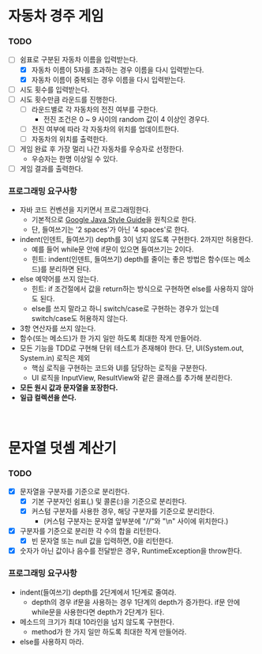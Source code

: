 # 자동차 경주 게임

### TODO

- [ ] 쉼표로 구분된 자동차 이름을 입력받는다.
  - [x] 자동차 이름이 5자를 초과하는 경우 이름을 다시 입력받는다.
  - [x] 자동차 이름이 중복되는 경우 이름을 다시 입력받는다.
- [ ] 시도 횟수를 입력받는다.
- [ ] 시도 횟수만큼 라운드를 진행한다.
  - [ ] 라운드별로 각 자동차의 전진 여부를 구한다.
      - 전진 조건은 0 ~ 9 사이의 random 값이 4 이상인 경우다.
  - [ ] 전진 여부에 따라 각 자동차의 위치를 업데이트한다.
  - [ ] 자동차의 위치를 출력한다.
- [ ] 게임 완료 후 가장 멀리 나간 자동차를 우승자로 선정한다.
  - 우승자는 한명 이상일 수 있다.
- [ ] 게임 결과를 출력한다.

### 프로그래밍 요구사항

- 자바 코드 컨벤션을 지키면서 프로그래밍한다.
  - 기본적으로 [Google Java Style Guide](https://google.github.io/styleguide/javaguide.html)을 원칙으로 한다.
  - 단, 들여쓰기는 '2 spaces'가 아닌 '4 spaces'로 한다.
- indent(인덴트, 들여쓰기) depth를 3이 넘지 않도록 구현한다. 2까지만 허용한다.
  - 예를 들어 while문 안에 if문이 있으면 들여쓰기는 2이다.
  - 힌트: indent(인덴트, 들여쓰기) depth를 줄이는 좋은 방법은 함수(또는 메소드)를 분리하면 된다.
- else 예약어를 쓰지 않는다.
  - 힌트: if 조건절에서 값을 return하는 방식으로 구현하면 else를 사용하지 않아도 된다.
  - else를 쓰지 말라고 하니 switch/case로 구현하는 경우가 있는데 switch/case도 허용하지 않는다.
- 3항 연산자를 쓰지 않는다.
- 함수(또는 메소드)가 한 가지 일만 하도록 최대한 작게 만들어라.
- 모든 기능을 TDD로 구현해 단위 테스트가 존재해야 한다. 단, UI(System.out, System.in) 로직은 제외
  - 핵심 로직을 구현하는 코드와 UI를 담당하는 로직을 구분한다.
  - UI 로직을 InputView, ResultView와 같은 클래스를 추가해 분리한다.
- **모든 원시 값과 문자열을 포장한다.**
- **일급 컬렉션을 쓴다.**

<br>

# 문자열 덧셈 계산기

### TODO

- [x] 문자열을 구분자를 기준으로 분리한다.
  - [x] 기본 구분자인 쉼표(,) 및 콜론(:)을 기준으로 분리한다.
  - [x] 커스텀 구분자를 사용한 경우, 해당 구분자를 기준으로 분리한다.
    - (커스텀 구분자는 문자열 앞부분에 "//"와 "\n" 사이에 위치한다.)
- [x] 구분자를 기준으로 분리한 각 수의 합을 리턴한다.
  - [x] 빈 문자열 또는 null 값을 입력하면, 0을 리턴한다.
- [x] 숫자가 아닌 값이나 음수를 전달받은 경우, RuntimeException을 throw한다.

### 프로그래밍 요구사항
- indent(들여쓰기) depth를 2단계에서 1단계로 줄여라.
  - depth의 경우 if문을 사용하는 경우 1단계의 depth가 증가한다. if문 안에 while문을 사용한다면 depth가 2단계가 된다.
- 메소드의 크기가 최대 10라인을 넘지 않도록 구현한다.
  - method가 한 가지 일만 하도록 최대한 작게 만들어라.
- else를 사용하지 마라.
